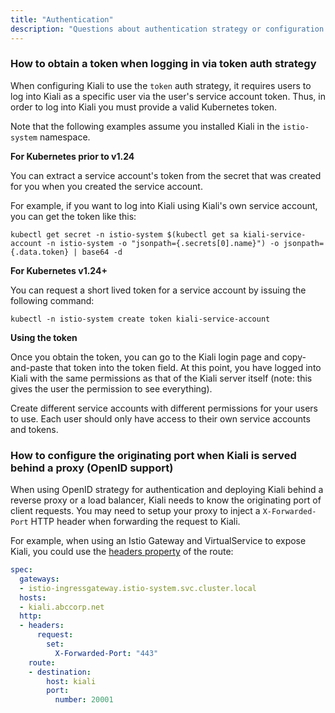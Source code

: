 ```yaml
---
title: "Authentication"
description: "Questions about authentication strategy or configuration."
---
```



### How to obtain a token when logging in via token auth strategy

When configuring Kiali to use the `token` auth strategy, it requires users to log into Kiali as a specific user via the user's service account token. Thus, in order to log into Kiali you must provide a valid Kubernetes token.

Note that the following examples assume you installed Kiali in the `istio-system` namespace.

**For Kubernetes prior to v1.24**

You can extract a service account's token from the secret that was created for you when you created the service account.

For example, if you want to log into Kiali using Kiali's own service account, you can get the token like this:

```
kubectl get secret -n istio-system $(kubectl get sa kiali-service-account -n istio-system -o "jsonpath={.secrets[0].name}") -o jsonpath={.data.token} | base64 -d
```

**For Kubernetes v1.24+**

You can request a short lived token for a service account by issuing the following command:

```
kubectl -n istio-system create token kiali-service-account
```

**Using the token**

Once you obtain the token, you can go to the Kiali login page and copy-and-paste that token into the token field. At this point, you have logged into Kiali with the same permissions as that of the Kiali server itself (note: this gives the user the permission to see everything).

Create different service accounts with different permissions for your users to use. Each user should only have access to their own service accounts and tokens.


### How to configure the originating port when Kiali is served behind a proxy (OpenID support)

When using OpenID strategy for authentication and deploying Kiali behind a reverse proxy or a load balancer, Kiali needs to know the originating port of client requests. You may need to setup your proxy to inject a `X-Forwarded-Port` HTTP header when forwarding the request to Kiali.

For example, when using an Istio Gateway and VirtualService to expose Kiali, you could use the [headers property](https://istio.io/latest/docs/reference/config/networking/virtual-service/#Headers) of the route:

```yaml
spec:
  gateways:
  - istio-ingressgateway.istio-system.svc.cluster.local
  hosts:
  - kiali.abccorp.net
  http:
  - headers:
      request:
        set:
          X-Forwarded-Port: "443"
    route:
    - destination:
        host: kiali
        port:
          number: 20001
```

